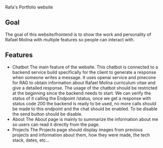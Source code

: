 Rafa's Portfolio website

## Goal

The goal of this website/frontend is to show the work and personality of Rafael Molina with multiple features so people can interact with.

## Features

- Chatbot
  The main feature of the website. This chatbot is connected to a backend service build specifically for the client to generate a response when someone writes a message. It uses openai service and pinecone for RAG to obtain information about Rafael Molina curriculum vitae and give a detailed response.
  The usage of the chatbot should be restricted at the beginning since the backend needs to start. We can verify the status of it calling the Endpoint /status, once we get a response with status code 200 the backend is ready to be used, no more calls should be made to this endpoint and the chat should be enabled. To be disable the send button should be disable.
- About
  The About page is mainly to summarize the information about me so users can read it directly from the page.
- Projects
  The Projects page should display images from previous projects and information about them, how they were made, the tech stack, dates, etc...
